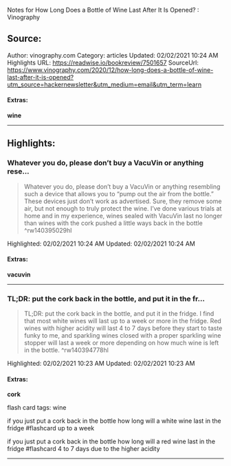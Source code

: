 Notes for How Long Does a Bottle of Wine Last After It Is Opened? : Vinography

## Source:
Author: vinography.com
Category: articles
Updated: 02/02/2021 10:24 AM
Highlights URL: https://readwise.io/bookreview/7501657
SourceUrl: https://www.vinography.com/2020/12/how-long-does-a-bottle-of-wine-last-after-it-is-opened?utm_source=hackernewsletter&utm_medium=email&utm_term=learn


#### Extras:
**wine**



 
-----
 ## Highlights:

### Whatever you do, please don’t buy a VacuVin or anything rese...
>Whatever you do, please don’t buy a VacuVin or anything resembling such a device that allows you to “pump out the air from the bottle.” These devices just don’t work as advertised. Sure, they remove some air, but not enough to truly protect the wine. I’ve done various trials at home and in my experience, wines sealed with VacuVin last no longer than wines with the cork pushed a little ways back in the bottle ^rw140395029hl


Highlighted: 02/02/2021 10:24 AM
Updated: 02/02/2021 10:24 AM


#### Extras:
**vacuvin**




------

### TL;DR: put the cork back in the bottle, and put it in the fr...
>TL;DR: put the cork back in the bottle, and put it in the fridge. I find that most white wines will last up to a week or more in the fridge. Red wines with higher acidity will last 4 to 7 days before they start to taste funky to me, and sparkling wines closed with a proper sparkling wine stopper will last a week or more depending on how much wine is left in the bottle. ^rw140394778hl


Highlighted: 02/02/2021 10:23 AM
Updated: 02/02/2021 10:23 AM


#### Extras:
**cork**

flash card tags: wine

if you just put a cork back in the bottle how long will a white wine last in the fridge #flashcard 
up to a week
<!--ID: 1614665312023-->


if you just put a cork back in the bottle how long will a red wine last in the fridge #flashcard 
4 to 7 days due to the higher acidity
<!--ID: 1614665312037-->






------

